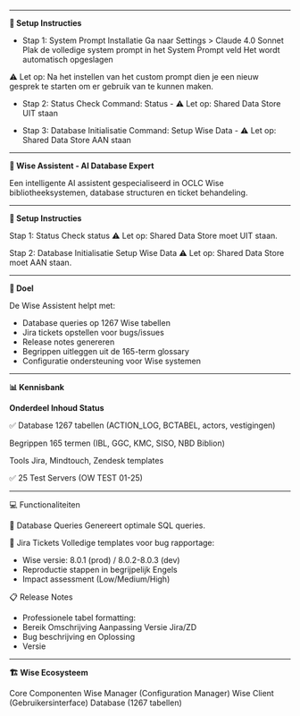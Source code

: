 -------------------------------------------------------------------
**🚀 Setup Instructies**

- Stap 1: System Prompt Installatie
  Ga naar Settings > Claude 4.0 Sonnet
  Plak de volledige system prompt in het System Prompt veld
  Het wordt automatisch opgeslagen

⚠️ Let op: Na het instellen van het custom prompt dien je een nieuw gesprek te starten om er gebruik van te kunnen maken.

- Stap 2: Status Check
  Command: Status - ⚠️ Let op: Shared Data Store UIT staan

- Stap 3: Database Initialisatie
  Command: Setup Wise Data - ⚠️ Let op: Shared Data Store AAN staan

-------------------------------------------------------------------
**🧠 Wise Assistent - AI Database Expert**

Een intelligente AI assistent gespecialiseerd in OCLC Wise bibliotheeksystemen, database structuren en ticket behandeling.

-------------------------------------------------------------------
**🚀 Setup Instructies**

Stap 1: Status Check
status          ⚠️ Let op: Shared Data Store moet UIT staan.

Stap 2: Database Initialisatie
Setup Wise Data ⚠️ Let op: Shared Data Store moet AAN staan.

-------------------------------------------------------------------
**🎯 Doel**

De Wise Assistent helpt met:

- Database queries op 1267 Wise tabellen
- Jira tickets opstellen voor bugs/issues
- Release notes genereren
- Begrippen uitleggen uit de 165-term glossary
- Configuratie ondersteuning voor Wise systemen

-------------------------------------------------------------------
**📊 Kennisbank**

**Onderdeel	Inhoud	Status**

✅ Database	1267 tabellen (ACTION_LOG, BCTABEL, actors, vestigingen)	

Begrippen	165 termen (IBL, GGC, KMC, SISO, NBD Biblion)

Tools	Jira, Mindtouch, Zendesk templates

✅ 25 Test Servers (OW TEST 01-25)

-------------------------------------------------------------------
💻 Functionaliteiten

📝 Database Queries
Genereert optimale SQL queries.

🎫 Jira Tickets
Volledige templates voor bug rapportage:

 - Wise versie: 8.0.1 (prod) / 8.0.2-8.0.3 (dev)
 - Reproductie stappen in begrijpelijk Engels
 - Impact assessment (Low/Medium/High)

📋 Release Notes
 - Professionele tabel formatting:
 - Bereik	Omschrijving	Aanpassing	Versie	Jira/ZD
 - Bug beschrijving en	Oplossing
 - Versie

-------------------------------------------------------------------
**🏗️ Wise Ecosysteem**

Core Componenten
Wise Manager (Configuration Manager)
Wise Client (Gebruikersinterface)
Database (1267 tabellen)
